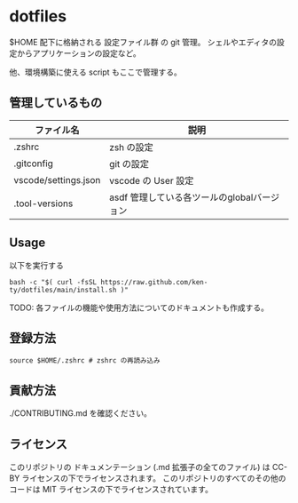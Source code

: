 # dotfiles

$HOME 配下に格納される 設定ファイル群 の git 管理。
シェルやエディタの設定からアプリケーションの設定など。

他、環境構築に使える script もここで管理する。

## 管理しているもの

| ファイル名 | 説明 |
| --- | --- |
| .zshrc | zsh の設定 |
| .gitconfig | git の設定 |
| vscode/settings.json | vscode の User 設定 |
| .tool-versions | asdf 管理している各ツールのglobalバージョン |

## Usage

以下を実行する

```
bash -c "$( curl -fsSL https://raw.github.com/ken-ty/dotfiles/main/install.sh )"
```

TODO: 各ファイルの機能や使用方法についてのドキュメントも作成する。

## 登録方法

```
source $HOME/.zshrc # zshrc の再読み込み
```

## 貢献方法

./CONTRIBUTING.md を確認ください。


## ライセンス

このリポジトリの ドキュメンテーション (.md 拡張子の全てのファイル) は CC-BY ライセンスの下でライセンスされます。
このリポジトリのすべてのその他のコードは MIT ライセンスの下でライセンスされています。

